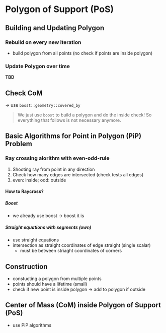 # Polygon of Support (PoS)
## Building and Updating Polygon
### Rebuild on every new iteration
- build polygon from all points (no check if points are inside polygon)

### Update Polygon over time
**TBD**

## Check CoM
-> use `boost::geometry::covered_by`


> We just use `boost` to build a polygon and do the inside check!
> So everything that follows is not necessary anymore.
## Basic Algorithms for Point in Polygon (PiP) Problem
### Ray crossing alorithm with even-odd-rule
1. Shooting ray from point in any direction
2. Check how many edges are intersected (check tests all edges)
3. even: inside; odd: outside

#### How to Raycross?
##### Boost
- we already use boost
-> boost it is
##### Straight equations with segments (own)
- use straight equations
- intersection as straight coordinates of edge straight (single scalar)
    - must be between striaght coordinates of corners

## Construction
- constucting a polygon from multiple points
- points should have a lifetime (small)
- check if new point is inside polygon -> add to polygon if outside

## Center of Mass (CoM) inside Polygon of Support (PoS)
- use PiP algorithms
